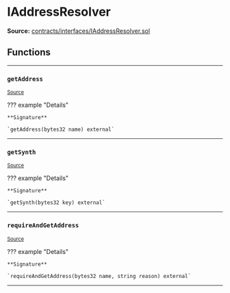 # IAddressResolver

**Source:** [contracts/interfaces/IAddressResolver.sol](https://github.com/Synthetixio/synthetix/tree/develop/contracts/interfaces/IAddressResolver.sol)

## Functions

---

### `getAddress`
<sub>[Source](https://github.com/Synthetixio/synthetix/tree/develop/contracts/interfaces/IAddressResolver.sol#L5)</sub>

??? example "Details"

    **Signature**

    `getAddress(bytes32 name) external`

---

### `getSynth`
<sub>[Source](https://github.com/Synthetixio/synthetix/tree/develop/contracts/interfaces/IAddressResolver.sol#L7)</sub>

??? example "Details"

    **Signature**

    `getSynth(bytes32 key) external`

---

### `requireAndGetAddress`
<sub>[Source](https://github.com/Synthetixio/synthetix/tree/develop/contracts/interfaces/IAddressResolver.sol#L9)</sub>

??? example "Details"

    **Signature**

    `requireAndGetAddress(bytes32 name, string reason) external`

---


